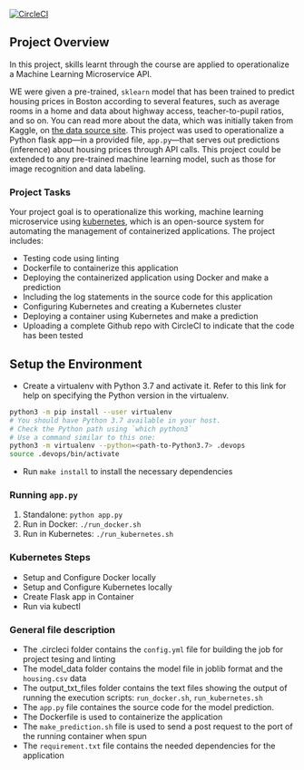 [![CircleCI](https://dl.circleci.com/status-badge/img/gh/daniel-tomiwa/Ml-microservice-kubernetes/tree/master.svg?style=svg)](https://dl.circleci.com/status-badge/redirect/gh/daniel-tomiwa/Ml-microservice-kubernetes/tree/master)

## Project Overview

In this project, skills learnt through the course are applied to operationalize a Machine Learning Microservice API. 

WE were given a pre-trained, `sklearn` model that has been trained to predict housing prices in Boston according to several features, such as average rooms in a home and data about highway access, teacher-to-pupil ratios, and so on. You can read more about the data, which was initially taken from Kaggle, on [the data source site](https://www.kaggle.com/c/boston-housing). This project was used to operationalize a Python flask app—in a provided file, `app.py`—that serves out predictions (inference) about housing prices through API calls. This project could be extended to any pre-trained machine learning model, such as those for image recognition and data labeling.

### Project Tasks

Your project goal is to operationalize this working, machine learning microservice using [kubernetes](https://kubernetes.io/), which is an open-source system for automating the management of containerized applications. The project includes:
* Testing code using linting
* Dockerfile to containerize this application
* Deploying the containerized application using Docker and make a prediction
* Including the log statements in the source code for this application
* Configuring Kubernetes and creating a Kubernetes cluster
* Deploying a container using Kubernetes and make a prediction
* Uploading a complete Github repo with CircleCI to indicate that the code has been tested

## Setup the Environment

* Create a virtualenv with Python 3.7 and activate it. Refer to this link for help on specifying the Python version in the virtualenv. 
```bash
python3 -m pip install --user virtualenv
# You should have Python 3.7 available in your host. 
# Check the Python path using `which python3`
# Use a command similar to this one:
python3 -m virtualenv --python=<path-to-Python3.7> .devops
source .devops/bin/activate
```
* Run `make install` to install the necessary dependencies

### Running `app.py`

1. Standalone:  `python app.py`
2. Run in Docker:  `./run_docker.sh`
3. Run in Kubernetes:  `./run_kubernetes.sh`

### Kubernetes Steps

* Setup and Configure Docker locally
* Setup and Configure Kubernetes locally
* Create Flask app in Container
* Run via kubectl

### General file description

* The .circleci folder contains the `config.yml` file for building the job for project tesing and linting
* The model_data folder contains the model file in joblib format and the `housing.csv` data
* The output_txt_files folder contains the text files showing the output of running the execution scripts: `run_docker.sh`, `run_kubernetes.sh`
* The `app.py` file containes the source code for the model prediction.
* The Dockerfile is used to containerize the application 
* The `make_prediction.sh` file is used to send a post request to the port of the running container when spun
* The `requirement.txt` file contains the needed dependencies for the application
